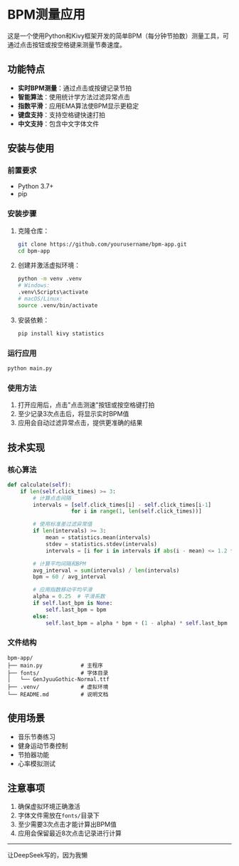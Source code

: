 # BPM测量应用

这是一个使用Python和Kivy框架开发的简单BPM（每分钟节拍数）测量工具，可通过点击按钮或按空格键来测量节奏速度。

## 功能特点

- **实时BPM测量**：通过点击或按键记录节拍
- **智能算法**：使用统计学方法过滤异常点击
- **指数平滑**：应用EMA算法使BPM显示更稳定
- **键盘支持**：支持空格键快速打拍
- **中文支持**：包含中文字体文件

## 安装与使用

### 前置要求

- Python 3.7+
- pip

### 安装步骤

1. 克隆仓库：
   
   ```bash
   git clone https://github.com/yourusername/bpm-app.git
   cd bpm-app
   ```

2. 创建并激活虚拟环境：
   
   ```bash
   python -m venv .venv
   # Windows:
   .venv\Scripts\activate
   # macOS/Linux:
   source .venv/bin/activate
   ```

3. 安装依赖：
   
   ```bash
   pip install kivy statistics
   ```

### 运行应用

```bash
python main.py
```

### 使用方法

1. 打开应用后，点击"点击测速"按钮或按空格键打拍
2. 至少记录3次点击后，将显示实时BPM值
3. 应用会自动过滤异常点击，提供更准确的结果

## 技术实现

### 核心算法

```python
def calculate(self):
    if len(self.click_times) >= 3:
        # 计算点击间隔
        intervals = [self.click_times[i] - self.click_times[i-1] 
                    for i in range(1, len(self.click_times))]

        # 使用标准差过滤异常值
        if len(intervals) >= 3:
            mean = statistics.mean(intervals)
            stdev = statistics.stdev(intervals)
            intervals = [i for i in intervals if abs(i - mean) <= 1.2 * stdev]

        # 计算平均间隔和BPM
        avg_interval = sum(intervals) / len(intervals)
        bpm = 60 / avg_interval

        # 应用指数移动平均平滑
        alpha = 0.25  # 平滑系数
        if self.last_bpm is None:
            self.last_bpm = bpm
        else:
            self.last_bpm = alpha * bpm + (1 - alpha) * self.last_bpm
```

### 文件结构

```
bpm-app/
├── main.py            # 主程序
├── fonts/             # 字体目录
│   └── GenJyuuGothic-Normal.ttf
├── .venv/             # 虚拟环境
└── README.md          # 说明文档
```

## 使用场景

- 音乐节奏练习
- 健身运动节奏控制
- 节拍器功能
- 心率模拟测试

## 注意事项

1. 确保虚拟环境正确激活
2. 字体文件需放在`fonts/`目录下
3. 至少需要3次点击才能计算出BPM值
4. 应用会保留最近8次点击记录进行计算

--- 

让DeepSeek写的，因为我懒

